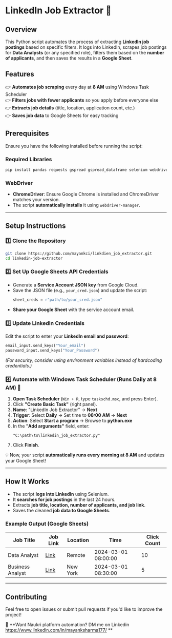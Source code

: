 # **LinkedIn Job Extractor 🚀**  

## **Overview**  
This Python script automates the process of extracting **LinkedIn job postings** based on specific filters. It logs into LinkedIn, scrapes job postings for **Data Analysts** (or any specified role), filters them based on the **number of applicants**, and then saves the results in a **Google Sheet**.  

## **Features**  
👉 **Automates job scraping** every day at **8 AM** using Windows Task Scheduler  
👉 **Filters jobs with fewer applicants** so you apply before everyone else  
👉 **Extracts job details** (title, location, application count, etc.)  
👉 **Saves job data** to Google Sheets for easy tracking  

## **Prerequisites**  
Ensure you have the following installed before running the script:  

### **Required Libraries**  
```bash
pip install pandas requests gspread gspread_dataframe selenium webdriver-manager beautifulsoup4 oauth2client google-auth google-auth-oauthlib google-auth-httplib2 google-api-python-client pyautogui
```

### **WebDriver**  
- **ChromeDriver**: Ensure Google Chrome is installed and ChromeDriver matches your version.  
- The script **automatically installs** it using `webdriver-manager`.  

---

## **Setup Instructions**  

### **1️⃣ Clone the Repository**  
```bash
git clone https://github.com/mayankci/linkdien_job_extractor.git
cd linkedin-job-extractor
```

### **2️⃣ Set Up Google Sheets API Credentials**  
- Generate a **Service Account JSON key** from Google Cloud.  
- Save the JSON file (e.g., `your_cred.json`) and update the script:  
  ```python
  sheet_creds = r"path/to/your_cred.json"
  ```
- **Share your Google Sheet** with the service account email.

### **3️⃣ Update LinkedIn Credentials**  
Edit the script to enter your **LinkedIn email and password**:  
```python
email_input.send_keys("Your_email")
password_input.send_keys("Your_Password")
```
*(For security, consider using environment variables instead of hardcoding credentials.)*  

### **4️⃣ Automate with Windows Task Scheduler (Runs Daily at 8 AM) 🚀**  
1. **Open Task Scheduler** (`Win + R`, type `taskschd.msc`, and press Enter).  
2. Click **"Create Basic Task"** (right panel).  
3. **Name**: "LinkedIn Job Extractor" → **Next**  
4. **Trigger**: Select **Daily** → Set time to **08:00 AM** → **Next**  
5. **Action**: Select **Start a program** → Browse to **python.exe**  
6. In the **"Add arguments"** field, enter:  
   ```
   "C:\path\to\linkedin_job_extractor.py"
   ```
7. Click **Finish**.  

💡 Now, your script **automatically runs every morning at 8 AM** and updates your Google Sheet!  

---

## **How It Works**  
- The script **logs into LinkedIn** using Selenium.  
- It **searches for job postings** in the last 24 hours.  
- Extracts **job title, location, number of applicants, and job link**.  
- Saves the cleaned **job data to Google Sheets**.  

### **Example Output (Google Sheets)**  
| Job Title        | Job Link                       | Location  | Time               | Click Count |  
|-----------------|--------------------------------|----------|--------------------|-------------|  
| Data Analyst    | [Link](https://linkedin.com/job/12345) | Remote   | 2024-03-01 08:00:00 | 10  |  
| Business Analyst | [Link](https://linkedin.com/job/67890) | New York | 2024-03-01 08:30:00 | 5  |  

---

## **Contributing**  
Feel free to open issues or submit pull requests if you'd like to improve the project!  

💎 **Want Naukri platform automation? DM me on Linkedin https://www.linkedin.com/in/mayanksharma177/ **  
